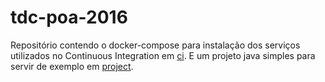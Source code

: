 # tdc-poa-2016

Repositório contendo o docker-compose para instalação dos serviços utilizados no Continuous Integration em [ci](ci). E um projeto java simples para servir de exemplo em [project](projet).